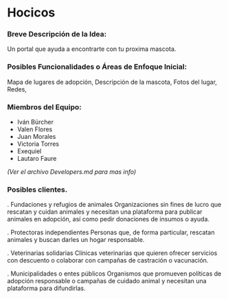 # Hocicos

### Breve Descripción de la Idea:

Un portal que ayuda a encontrarte con tu proxima mascota.

### Posibles Funcionalidades o Áreas de Enfoque Inicial: 
Mapa de lugares de adopción, Descripción de la mascota, Fotos del lugar, Redes,

### Miembros del Equipo:

- Iván Bürcher
- Valen Flores
- Juan Morales
- Victoria Torres
- Exequiel
- Lautaro Faure

_(Ver el archivo Developers.md para mas info)_

### Posibles clientes.

. Fundaciones y refugios de animales
Organizaciones sin fines de lucro que rescatan y cuidan animales y necesitan una plataforma para publicar animales en adopción, así como pedir donaciones de insumos o ayuda.

. Protectoras independientes
Personas que, de forma particular, rescatan animales y buscan darles un hogar responsable.

. Veterinarias solidarias
Clínicas veterinarias que quieren ofrecer servicios con descuento o colaborar con campañas de castración o vacunación.

. Municipalidades o entes públicos
Organismos que promueven políticas de adopción responsable o campañas de cuidado animal y necesitan una plataforma para difundirlas.
